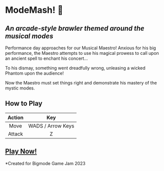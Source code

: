 # ModeMash! 🎼

## *An arcade-style brawler themed around the musical modes*

Performance day approaches for our Musical Maestro! Anxious for his big performance, the Maestro attempts to use his magical prowess to call upon an ancient spell to enchant his concert...

To his dismay, something went dreadfully wrong, unleasing a wicked Phantom upon the audience!

Now the Maestro must set things right and demonstrate his mastery of the mystic modes.

## How to Play

| **Action** | **Key** |
| :---: | :---: |
| Move | WADS / Arrow Keys |
| Attack | Z |

## [Play Now!](https://xangrab.github.io/ModeJam2023/)

*Created for Bigmode Game Jam 2023
